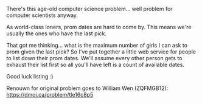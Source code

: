 There's this age-old computer science problem... well problem for computer scientists anyway.

As world-class loners, prom dates are hard to come by. This means we're usually the ones who have the last pick.

That got me thinking... what is the maximum number of girls I can ask to prom given the last pick?
So I've put together a little web service for people to list down their prom dates. We'll assume every other person gets to exhaust their list first so all you'll have left is a count of available dates.

Good luck listing :)


Renouwn for original problem goes to William Wen (ZQFMGB12): https://dmoj.ca/problem/tle16c8p5
